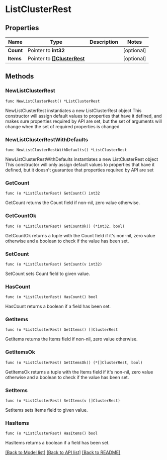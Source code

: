 # ListClusterRest

## Properties

Name | Type | Description | Notes
------------ | ------------- | ------------- | -------------
**Count** | Pointer to **int32** |  | [optional] 
**Items** | Pointer to [**[]ClusterRest**](ClusterRest.md) |  | [optional] 

## Methods

### NewListClusterRest

`func NewListClusterRest() *ListClusterRest`

NewListClusterRest instantiates a new ListClusterRest object
This constructor will assign default values to properties that have it defined,
and makes sure properties required by API are set, but the set of arguments
will change when the set of required properties is changed

### NewListClusterRestWithDefaults

`func NewListClusterRestWithDefaults() *ListClusterRest`

NewListClusterRestWithDefaults instantiates a new ListClusterRest object
This constructor will only assign default values to properties that have it defined,
but it doesn't guarantee that properties required by API are set

### GetCount

`func (o *ListClusterRest) GetCount() int32`

GetCount returns the Count field if non-nil, zero value otherwise.

### GetCountOk

`func (o *ListClusterRest) GetCountOk() (*int32, bool)`

GetCountOk returns a tuple with the Count field if it's non-nil, zero value otherwise
and a boolean to check if the value has been set.

### SetCount

`func (o *ListClusterRest) SetCount(v int32)`

SetCount sets Count field to given value.

### HasCount

`func (o *ListClusterRest) HasCount() bool`

HasCount returns a boolean if a field has been set.

### GetItems

`func (o *ListClusterRest) GetItems() []ClusterRest`

GetItems returns the Items field if non-nil, zero value otherwise.

### GetItemsOk

`func (o *ListClusterRest) GetItemsOk() (*[]ClusterRest, bool)`

GetItemsOk returns a tuple with the Items field if it's non-nil, zero value otherwise
and a boolean to check if the value has been set.

### SetItems

`func (o *ListClusterRest) SetItems(v []ClusterRest)`

SetItems sets Items field to given value.

### HasItems

`func (o *ListClusterRest) HasItems() bool`

HasItems returns a boolean if a field has been set.


[[Back to Model list]](../README.md#documentation-for-models) [[Back to API list]](../README.md#documentation-for-api-endpoints) [[Back to README]](../README.md)


